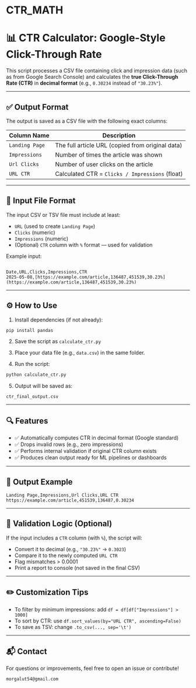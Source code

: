 # CTR_MATH

# 📊 CTR Calculator: Google-Style Click-Through Rate

This script processes a CSV file containing click and impression data (such as from Google Search Console) and calculates the **true Click-Through Rate (CTR)** in **decimal format** (e.g., `0.30234` instead of `"30.23%"`).

---

## ✅ Output Format

The output is saved as a CSV file with the following exact columns:

| Column Name     | Description                                       |
|-----------------|---------------------------------------------------|
| `Landing Page`  | The full article URL (copied from original data) |
| `Impressions`   | Number of times the article was shown            |
| `Url Clicks`    | Number of user clicks on the article             |
| `URL CTR`       | Calculated CTR = `Clicks / Impressions` (float)  |

---

## 📁 Input File Format

The input CSV or TSV file must include at least:

- `URL` (used to create `Landing Page`)
- `Clicks` (numeric)
- `Impressions` (numeric)
- (Optional) `CTR` column with `%` format — used for validation

Example input:

```

Date,URL,Clicks,Impressions,CTR
2025-05-08,[https://example.com/article,136487,451539,30.23%](https://example.com/article,136487,451539,30.23%)

````

---

## ⚙️ How to Use

1. Install dependencies (if not already):

```bash
pip install pandas
````

2. Save the script as `calculate_ctr.py`

3. Place your data file (e.g., `data.csv`) in the same folder.

4. Run the script:

```bash
python calculate_ctr.py
```

5. Output will be saved as:

```
ctr_final_output.csv
```

---

## 🔍 Features

* ✅ Automatically computes CTR in decimal format (Google standard)
* ✅ Drops invalid rows (e.g., zero impressions)
* ✅ Performs internal validation if original CTR column exists
* ✅ Produces clean output ready for ML pipelines or dashboards

---

## 📄 Output Example

```
Landing Page,Impressions,Url Clicks,URL CTR
https://example.com/article,451539,136487,0.30234
```

---

## 🧪 Validation Logic (Optional)

If the input includes a `CTR` column (with `%`), the script will:

* Convert it to decimal (e.g., `"30.23%"` → `0.3023`)
* Compare it to the newly computed `URL CTR`
* Flag mismatches > 0.0001
* Print a report to console (not saved in the final CSV)

---

## ✏️ Customization Tips

* To filter by minimum impressions: add `df = df[df["Impressions"] > 1000]`
* To sort by CTR: use `df.sort_values(by="URL CTR", ascending=False)`
* To save as TSV: change `.to_csv(..., sep='\t')`

---

## 📬 Contact

For questions or improvements, feel free to open an issue or contribute!

```
morgalut54@gmail.com
```
